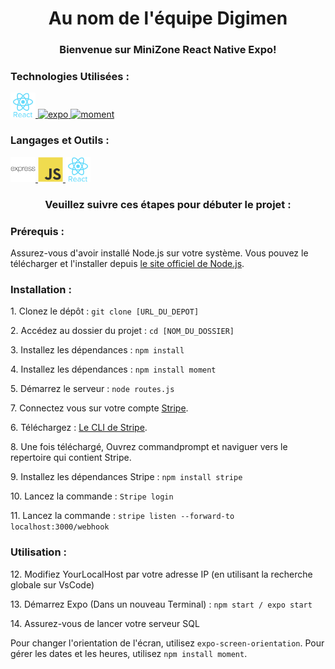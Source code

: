 <h1 align="center">Au nom de l'équipe Digimen</h1>
<h3 align="center">Bienvenue sur MiniZone React Native Expo!</h3>

<h3 align="left">Technologies Utilisées :</h3>
<p align="left">
  <a href="https://reactnative.dev/" target="_blank" rel="noreferrer">
    <img src="https://raw.githubusercontent.com/devicons/devicon/master/icons/react/react-original-wordmark.svg" alt="react" width="40" height="40"/> 
  </a>
  <a href="https://expo.dev/" target="_blank" rel="noreferrer">
    <img src="https://miro.medium.com/v2/resize:fit:512/1*3o8TOSojT64ChGpjop0USA.png" alt="expo" width="40" height="40"/>
  </a>
  <a href="https://momentjs.com/" target="_blank" rel="noreferrer">
    <img src="https://d2ooyrflu7lhqd.cloudfront.net/moment_JS_225103ea10.png?format=auto" alt="moment" width="40" height="40"/>
  </a>
  
</p>

<h3 align="left">Langages et Outils :</h3>
<p align="left"> 
  <a href="https://expressjs.com" target="_blank" rel="noreferrer"> 
    <img src="https://raw.githubusercontent.com/devicons/devicon/master/icons/express/express-original-wordmark.svg" alt="express" width="40" height="40"/> 
  </a> 
  <a href="https://developer.mozilla.org/en-US/docs/Web/JavaScript" target="_blank" rel="noreferrer"> 
    <img src="https://raw.githubusercontent.com/devicons/devicon/master/icons/javascript/javascript-original.svg" alt="javascript" width="40" height="40"/> 
  </a> 
  <a href="https://reactjs.org/" target="_blank" rel="noreferrer"> 
    <img src="https://raw.githubusercontent.com/devicons/devicon/master/icons/react/react-original-wordmark.svg" alt="react" width="40" height="40"/> 
  </a> 
</p>
<h3 align="center">Veuillez suivre ces étapes pour débuter le projet :</h3>

<h3 align="left">Prérequis :</h3>
<p>Assurez-vous d'avoir installé Node.js sur votre système. Vous pouvez le télécharger et l'installer depuis <a href="https://nodejs.org/" target="_blank" rel="noreferrer">le site officiel de Node.js</a>.</p>

<h3 align="left">Installation :</h3>
<p>1. Clonez le dépôt : <code>git clone [URL_DU_DEPOT]</code></p>
<p>2. Accédez au dossier du projet : <code>cd [NOM_DU_DOSSIER]</code></p>
<p>3. Installez les dépendances : <code>npm install</code></p>
<p>4. Installez les dépendances : <code>npm install moment</code></p>
<p>5. Démarrez le serveur : <code>node routes.js</code></p>
<p>7. Connectez vous sur votre compte <a href="https://dashboard.stripe.com/login?redirect=%2Ftest%2Fwebhooks%2Fcreate%3Fendpoint_location%3Dlocal" target="_blank" rel="noreferrer">Stripe</a>.</p>
<p>6. Téléchargez : <a href="https://dashboard.stripe.com/login?redirect=%2Ftest%2Fwebhooks%2Fcreate%3Fendpoint_location%3Dlocal" target="_blank" rel="noreferrer">Le CLI de Stripe</a>.</p>
<p>8. Une fois téléchargé, Ouvrez commandprompt et naviguer vers le repertoire qui contient Stripe.
<p>9. Installez les dépendances Stripe : <code>npm install stripe</code></p>
<p>10. Lancez la commande : <code>Stripe login</code></p>
<p>11. Lancez la commande : <code>stripe listen --forward-to localhost:3000/webhook</code></p>

<h3 align="left">Utilisation  :</h3>
<p>12. Modifiez YourLocalHost par votre adresse IP (en utilisant la recherche globale sur VsCode)</p>
<p>13. Démarrez Expo (Dans un nouveau Terminal) : <code>npm start / expo start</code></p>
<p>14. Assurez-vous de lancer votre serveur SQL</p>

<p>Pour changer l'orientation de l'écran, utilisez <code>expo-screen-orientation</code>. Pour gérer les dates et les heures, utilisez <code>npm install moment</code>.</p>


